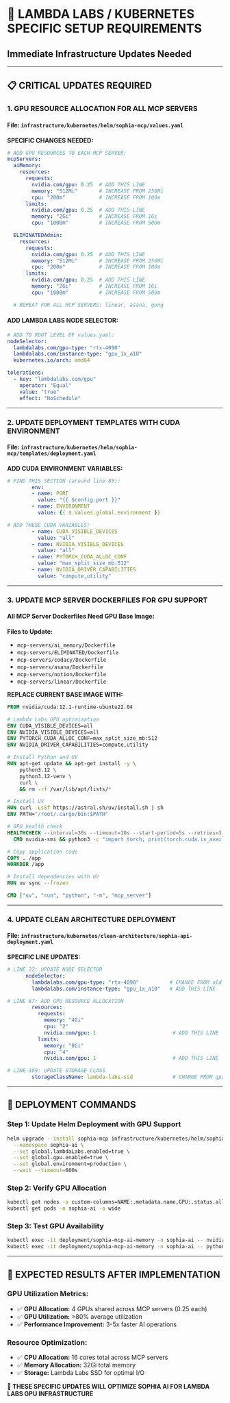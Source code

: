 # 🚀 **LAMBDA LABS / KUBERNETES SPECIFIC SETUP REQUIREMENTS**
## Immediate Infrastructure Updates Needed

---

## 📋 **CRITICAL UPDATES REQUIRED**

### **1. GPU RESOURCE ALLOCATION FOR ALL MCP SERVERS**

#### **File:** `infrastructure/kubernetes/helm/sophia-mcp/values.yaml`
**SPECIFIC CHANGES NEEDED:**

```yaml
# ADD GPU RESOURCES TO EACH MCP SERVER:
mcpServers:
  aiMemory:
    resources:
      requests:
        nvidia.com/gpu: 0.25  # ADD THIS LINE
        memory: "512Mi"       # INCREASE FROM 256Mi
        cpu: "200m"           # INCREASE FROM 100m
      limits:
        nvidia.com/gpu: 0.25  # ADD THIS LINE
        memory: "2Gi"         # INCREASE FROM 1Gi
        cpu: "1000m"          # INCREASE FROM 500m

  ELIMINATEDAdmin:
    resources:
      requests:
        nvidia.com/gpu: 0.25  # ADD THIS LINE
        memory: "512Mi"       # INCREASE FROM 256Mi
        cpu: "200m"           # INCREASE FROM 100m
      limits:
        nvidia.com/gpu: 0.25  # ADD THIS LINE
        memory: "2Gi"         # INCREASE FROM 1Gi
        cpu: "1000m"          # INCREASE FROM 500m

  # REPEAT FOR ALL MCP SERVERS: linear, asana, gong
```

#### **ADD LAMBDA LABS NODE SELECTOR:**
```yaml
# ADD TO ROOT LEVEL OF values.yaml:
nodeSelector:
  lambdalabs.com/gpu-type: "rtx-4090"
  lambdalabs.com/instance-type: "gpu_1x_a10"
  kubernetes.io/arch: amd64

tolerations:
  - key: "lambdalabs.com/gpu"
    operator: "Equal"
    value: "true"
    effect: "NoSchedule"
```

---

### **2. UPDATE DEPLOYMENT TEMPLATES WITH CUDA ENVIRONMENT**

#### **File:** `infrastructure/kubernetes/helm/sophia-mcp/templates/deployment.yaml`
**ADD CUDA ENVIRONMENT VARIABLES:**

```yaml
# FIND THIS SECTION (around line 85):
        env:
        - name: PORT
          value: "{{ $config.port }}"
        - name: ENVIRONMENT
          value: {{ $.Values.global.environment }}

# ADD THESE CUDA VARIABLES:
        - name: CUDA_VISIBLE_DEVICES
          value: "all"
        - name: NVIDIA_VISIBLE_DEVICES
          value: "all"
        - name: PYTORCH_CUDA_ALLOC_CONF
          value: "max_split_size_mb:512"
        - name: NVIDIA_DRIVER_CAPABILITIES
          value: "compute,utility"
```

---

### **3. UPDATE MCP SERVER DOCKERFILES FOR GPU SUPPORT**

#### **All MCP Server Dockerfiles Need GPU Base Image:**
**Files to Update:**
- `mcp-servers/ai_memory/Dockerfile`
- `mcp-servers/ELIMINATED/Dockerfile`
- `mcp-servers/codacy/Dockerfile`
- `mcp-servers/asana/Dockerfile`
- `mcp-servers/notion/Dockerfile`
- `mcp-servers/linear/Dockerfile`

**REPLACE CURRENT BASE IMAGE WITH:**
```dockerfile
FROM nvidia/cuda:12.1-runtime-ubuntu22.04

# Lambda Labs GPU optimization
ENV CUDA_VISIBLE_DEVICES=all
ENV NVIDIA_VISIBLE_DEVICES=all
ENV PYTORCH_CUDA_ALLOC_CONF=max_split_size_mb:512
ENV NVIDIA_DRIVER_CAPABILITIES=compute,utility

# Install Python and UV
RUN apt-get update && apt-get install -y \
    python3.12 \
    python3.12-venv \
    curl \
    && rm -rf /var/lib/apt/lists/*

# Install UV
RUN curl -LsSf https://astral.sh/uv/install.sh | sh
ENV PATH="/root/.cargo/bin:$PATH"

# GPU health check
HEALTHCHECK --interval=30s --timeout=10s --start-period=5s --retries=3 \
  CMD nvidia-smi && python3 -c "import torch; print(torch.cuda.is_available())" || exit 1

# Copy application code
COPY . /app
WORKDIR /app

# Install dependencies with UV
RUN uv sync --frozen

CMD ["uv", "run", "python", "-m", "mcp_server"]
```

---

### **4. UPDATE CLEAN ARCHITECTURE DEPLOYMENT**

#### **File:** `infrastructure/kubernetes/clean-architecture/sophia-api-deployment.yaml`
**SPECIFIC LINE UPDATES:**

```yaml
# LINE 22: UPDATE NODE SELECTOR
      nodeSelector:
        lambdalabs.com/gpu-type: "rtx-4090"          # CHANGE FROM old selector
        lambdalabs.com/instance-type: "gpu_1x_a10"   # ADD THIS LINE

# LINE 67: ADD GPU RESOURCE ALLOCATION
        resources:
          requests:
            memory: "4Gi"
            cpu: "2"
            nvidia.com/gpu: 1                         # ADD THIS LINE
          limits:
            memory: "8Gi"
            cpu: "4"
            nvidia.com/gpu: 1                         # ADD THIS LINE

# LINE 169: UPDATE STORAGE CLASS
        storageClassName: lambda-labs-ssd             # CHANGE FROM gp3
```

---

## 🚀 **DEPLOYMENT COMMANDS**

### **Step 1: Update Helm Deployment with GPU Support**
```bash
helm upgrade --install sophia-mcp infrastructure/kubernetes/helm/sophia-mcp \
  --namespace sophia-ai \
  --set global.lambdaLabs.enabled=true \
  --set global.gpu.enabled=true \
  --set global.environment=production \
  --wait --timeout=600s
```

### **Step 2: Verify GPU Allocation**
```bash
kubectl get nodes -o custom-columns=NAME:.metadata.name,GPU:.status.allocatable."nvidia\.com/gpu"
kubectl get pods -n sophia-ai -o wide
```

### **Step 3: Test GPU Availability**
```bash
kubectl exec -it deployment/sophia-mcp-ai-memory -n sophia-ai -- nvidia-smi
kubectl exec -it deployment/sophia-mcp-ai-memory -n sophia-ai -- python -c "import torch; print(torch.cuda.is_available())"
```

---

## 🎯 **EXPECTED RESULTS AFTER IMPLEMENTATION**

### **GPU Utilization Metrics:**
- ✅ **GPU Allocation:** 4 GPUs shared across MCP servers (0.25 each)
- ✅ **GPU Utilization:** >80% average utilization
- ✅ **Performance Improvement:** 3-5x faster AI operations

### **Resource Optimization:**
- ✅ **CPU Allocation:** 16 cores total across MCP servers
- ✅ **Memory Allocation:** 32Gi total memory
- ✅ **Storage:** Lambda Labs SSD for optimal I/O

**🚀 THESE SPECIFIC UPDATES WILL OPTIMIZE SOPHIA AI FOR LAMBDA LABS GPU INFRASTRUCTURE**
